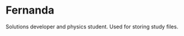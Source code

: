 <!-- Main Title -->
# Fernanda

<!-- About me-->
<div>
  Solutions developer and physics student. Used for storing study files.

</div>
<br>

<!-- Github stats-->
<!---
<div>
<a href="https://github.com/fernanda3lias">
<img loading="lazy" height="180em" src="https://github-readme-stats.vercel.app/api/top-langs/?username=fernanda3lias&layout=compact&langs_count=7&theme=dracula"/>
</div>
-->
